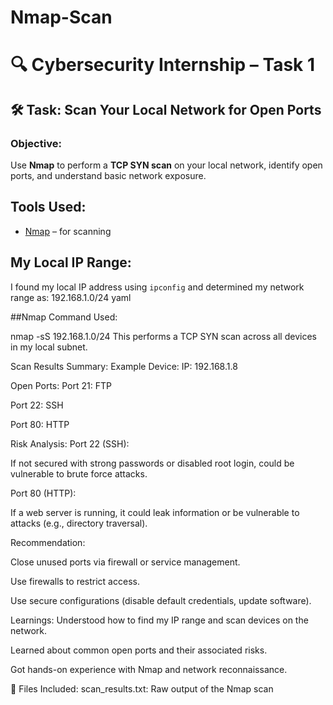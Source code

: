 # Nmap-Scan 
# 🔍 Cybersecurity Internship – Task 1

## 🛠 Task: Scan Your Local Network for Open Ports

###  Objective:
Use **Nmap** to perform a **TCP SYN scan** on your local network, identify open ports, and understand basic network exposure.
##  Tools Used:
- [Nmap](https://nmap.org) – for scanning

## My Local IP Range:
I found my local IP address using `ipconfig` and determined my network range as:
192.168.1.0/24 yaml

##Nmap Command Used:

nmap -sS 192.168.1.0/24
This performs a TCP SYN scan across all devices in my local subnet.

Scan Results Summary:
Example Device:
IP: 192.168.1.8

Open Ports:
Port 21: FTP

Port 22: SSH

Port 80: HTTP


Risk Analysis:
Port 22 (SSH):

If not secured with strong passwords or disabled root login, could be vulnerable to brute force attacks.

Port 80 (HTTP):

If a web server is running, it could leak information or be vulnerable to attacks (e.g., directory traversal).

Recommendation:

Close unused ports via firewall or service management.

Use firewalls to restrict access.

Use secure configurations (disable default credentials, update software).

Learnings:
Understood how to find my IP range and scan devices on the network.

Learned about common open ports and their associated risks.

Got hands-on experience with Nmap and network reconnaissance.

📎 Files Included:
scan_results.txt: Raw output of the Nmap scan
